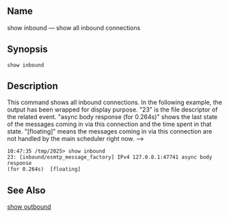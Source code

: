 <a name="console_commands.show_inbound"></a>
## Name

show inbound — show all inbound connections

## Synopsis

`show inbound`

<a name="idp12034368"></a>
## Description

This command shows all inbound connections. In the following example, the output has been wrapped for display purpose. "23" is the file descriptor of the related event. "async body response (for 0.264s)" shows the last state of the messages coming in via this connection and the time spent in that state. "[floating]" means the messages coming in via this connection are not handled by the main scheduler right now. -->

```
10:47:35 /tmp/2025> show inbound
23: [inbound/esmtp_message_factory] IPv4 127.0.0.1:47741 async body response
(for 0.264s)  [floating]
```
<a name="idp12037856"></a>
## See Also

[show outbound](console_commands.show_outbound "show outbound")
